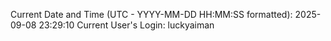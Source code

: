 Current Date and Time (UTC - YYYY-MM-DD HH:MM:SS formatted): 2025-09-08 23:29:10
Current User's Login: luckyaiman
